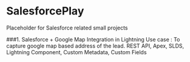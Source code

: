 # SalesforcePlay
Placeholder for Salesforce related small projects

###1. Salesforce + Google Map Integration in Lightning
Use case : To capture google map based address of the lead. REST API, Apex, SLDS, Lightning Component, Custom Metadata, Custom Fields
